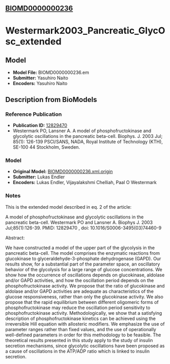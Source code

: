 [BIOMD0000000236](http://www.ebi.ac.uk/biomodels-main/BIOMD0000000236)
----------------------------------------------------------------------
Westermark2003_Pancreatic_GlycOsc_extended
======================================================================

Model
-----

* **Model File:** BIOMD0000000236.em
* **Submitter:** Yasuhiro Naito
* **Encoders:** Yasuhiro Naito

Description from BioModels
--------------------------

### Reference Publication

* **Publication ID:** [12829470](http://www.ncbi.nlm.nih.gov/pubmed/12829470)
* Westermark PO, Lansner A. 
A model of phosphofructokinase and glycolytic oscillations in the pancreatic beta-cell. 
Biophys. J. 2003 Jul; 85(1): 126-139 
PSCI/SANS, NADA, Royal Institute of Technology (KTH), SE-100 44 Stockholm, Sweden.

### Model

* **Original Model:** [BIOMD0000000236.xml.origin](http://www.ebi.ac.uk/biomodels/models-main/publ/BIOMD0000000236/BIOMD0000000236.xml.origin)
* **Submitter:** Lukas Endler
* **Encoders:** Lukas Endler, Vijayalakshmi Chelliah, Paal O Westermark

### Notes

This is the extended model described in eq. 2 of the article: 

A model of phosphofructokinase and glycolytic oscillations in the pancreatic beta-cell. 
Westermark PO and Lansner A. Biophys J. 2003 Jul;85(1):126-39. PMID: 12829470 , doi: 10.1016/S0006-3495(03)74460-9 

Abstract: 

We have constructed a model of the upper part of the glycolysis in the pancreatic beta-cell. The model comprises the enzymatic reactions from glucokinase to glyceraldehyde-3-phosphate dehydrogenase (GAPD). Our results show, for a substantial part of the parameter space, an oscillatory behavior of the glycolysis for a large range of glucose concentrations. We show how the occurrence of oscillations depends on glucokinase, aldolase and/or GAPD activities, and how the oscillation period depends on the phosphofructokinase activity. We propose that the ratio of glucokinase and aldolase and/or GAPD activities are adequate as characteristics of the glucose responsiveness, rather than only the glucokinase activity. We also propose that the rapid equilibrium between different oligomeric forms of phosphofructokinase may reduce the oscillation period sensitivity to phosphofructokinase activity. Methodologically, we show that a satisfying description of phosphofructokinase kinetics can be achieved using the irreversible Hill equation with allosteric modifiers. We emphasize the use of parameter ranges rather than fixed values, and the use of operationally well-defined parameters in order for this methodology to be feasible. The theoretical results presented in this study apply to the study of insulin secretion mechanisms, since glycolytic oscillations have been proposed as a cause of oscillations in the ATP/ADP ratio which is linked to insulin secretion.